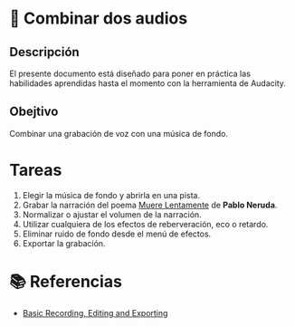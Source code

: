# :book: Combinar dos audios

## Descripción
El presente documento está diseñado para poner en práctica las habilidades aprendidas hasta el momento con la herramienta de Audacity. 

## Obejtivo
Combinar una grabación de voz con una música de fondo.

# Tareas
1. Elegir la música de fondo y abrirla en una pista.
2. Grabar la narración del poema [Muere Lentamente](../audacity/doc/muere_lentamente_neruda.md) de **Pablo Neruda**.
3. Normalizar o ajustar el volumen de la narración.
4. Utilizar cualquiera de los efectos de reberveración, eco o retardo.
5. Eliminar ruido de fondo desde el menú de efectos.
6. Exportar la grabación.


# :books: Referencias
- [Basic Recording, Editing and Exporting](https://manual.audacityteam.org/man/basic_recording_editing_and_exporting.html)
